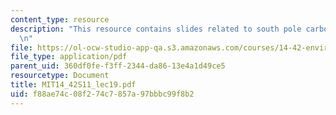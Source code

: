 ```yaml
---
content_type: resource
description: "This resource contains slides related to south pole carbon asset management.\r\
  \n"
file: https://ol-ocw-studio-app-qa.s3.amazonaws.com/courses/14-42-environmental-policy-and-economics-spring-2011/f88ae74c08f274c7857a97bbbc99f8b2_MIT14_42S11_lec19.pdf
file_type: application/pdf
parent_uid: 360df0fe-f3ff-2344-da86-13e4a1d49ce5
resourcetype: Document
title: MIT14_42S11_lec19.pdf
uid: f88ae74c-08f2-74c7-857a-97bbbc99f8b2
---
```

